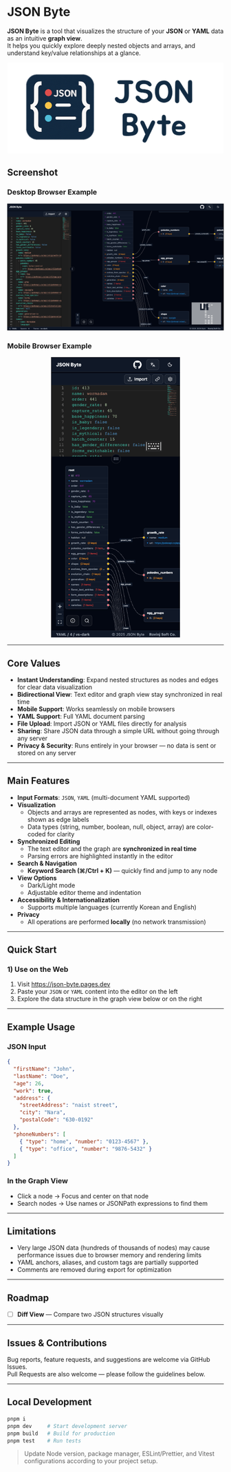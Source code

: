 # JSON Byte

**JSON Byte** is a tool that visualizes the structure of your **JSON** or **YAML** data as an intuitive **graph view**.  
It helps you quickly explore deeply nested objects and arrays, and understand key/value relationships at a glance.

![JSON Byte Logo](/public/json-byte-logo.png)

## Screenshot

### Desktop Browser Example

<p align="center">
  <img src="public/json-byte-desktop-screenshot-001.png" alt="JSON Byte Desktop Screenshot" width="800">
</p>

### Mobile Browser Example

<p align="center">
  <img src="public/json-byte-mobile-screenshot-001.png" alt="JSON Byte Mobile Screenshot" width="300">
</p>

---

## Core Values

- **Instant Understanding**: Expand nested structures as nodes and edges for clear data visualization  
- **Bidirectional View**: Text editor and graph view stay synchronized in real time  
- **Mobile Support**: Works seamlessly on mobile browsers  
- **YAML Support**: Full YAML document parsing  
- **File Upload**: Import JSON or YAML files directly for analysis  
- **Sharing**: Share JSON data through a simple URL without going through any server  
- **Privacy & Security**: Runs entirely in your browser — no data is sent or stored on any server  

---

## Main Features

- **Input Formats**: `JSON`, `YAML` (multi-document YAML supported)
- **Visualization**
  - Objects and arrays are represented as nodes, with keys or indexes shown as edge labels  
  - Data types (string, number, boolean, null, object, array) are color-coded for clarity  
- **Synchronized Editing**
  - The text editor and the graph are **synchronized in real time**
  - Parsing errors are highlighted instantly in the editor  
- **Search & Navigation**
  - **Keyword Search (⌘/Ctrl + K)** — quickly find and jump to any node  
- **View Options**
  - Dark/Light mode  
  - Adjustable editor theme and indentation  
- **Accessibility & Internationalization**
  - Supports multiple languages (currently Korean and English)  
- **Privacy**
  - All operations are performed **locally** (no network transmission)

---

## Quick Start

### 1) Use on the Web

1. Visit <https://json-byte.pages.dev>  
2. Paste your `JSON` or `YAML` content into the editor on the left  
3. Explore the data structure in the graph view below or on the right  

---

## Example Usage

### JSON Input

```json
{
  "firstName": "John",
  "lastName": "Doe",
  "age": 26,
  "work": true,
  "address": {
    "streetAddress": "naist street",
    "city": "Nara",
    "postalCode": "630-0192"
  },
  "phoneNumbers": [
    { "type": "home", "number": "0123-4567" },
    { "type": "office", "number": "9876-5432" }
  ]
}
```

### In the Graph View

- Click a node → Focus and center on that node  
- Search nodes → Use names or JSONPath expressions to find them  

---

## Limitations

- Very large JSON data (hundreds of thousands of nodes) may cause performance issues due to browser memory and rendering limits  
- YAML anchors, aliases, and custom tags are partially supported  
- Comments are removed during export for optimization  

---

## Roadmap

- [ ] **Diff View** — Compare two JSON structures visually  

---

## Issues & Contributions

Bug reports, feature requests, and suggestions are welcome via GitHub Issues.  
Pull Requests are also welcome — please follow the guidelines below.

---

## Local Development

```bash
pnpm i
pnpm dev     # Start development server
pnpm build   # Build for production
pnpm test    # Run tests
```

> Update Node version, package manager, ESLint/Prettier, and Vitest configurations according to your project setup.
